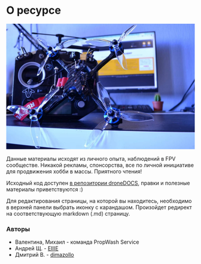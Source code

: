 # О ресурсе

![](./assets/hero-bg.jpg)

Данные материалы исходят из личного опыта, наблюдений в FPV сообществе. Никакой рекламы, спонсорства, все по личной инициативе для продвижения хобби в массы. Приятного чтения!

Исходный код доступен [в репозитории droneDOCS](https://github.com/ikherty/droneDOCS), правки и полезные материалы приветствуются :)

Для редактирования страницы, на которой вы находитесь, необходимо в верхней панели выбрать иконку с карандашом. Произойдет редирект на соответствующую markdown (.md) страницу.

### Авторы

* Валентина, Михаил - команда PropWash Service
* Андрей Щ. - [EIIIE](https://github.com/EIIIE)
* Дмитрий В. - [dimazollo](https://github.com/dimazollo)

